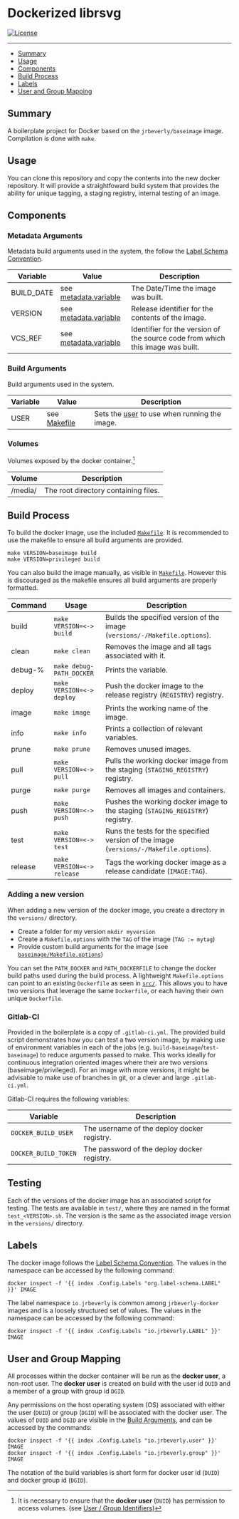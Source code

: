 # Dockerized librsvg
[![License][license-badge]][license-link]

---

 * [Summary](#summary)
 * [Usage](#usage)
 * [Components](#components)
 * [Build Process](#build-process)
 * [Labels](#labels)
 * [User and Group Mapping](#user-and-group-mapping)

## Summary

A boilerplate project for Docker based on the `jrbeverly/baseimage` image. Compilation is done with `make`.

## Usage

You can clone this repository and copy the contents into the new docker repository.  It will provide a straightfoward build system that provides the ability for unique tagging, a staging registry, internal testing of an image.

## Components

### Metadata Arguments

Metadata build arguments used in the system, the follow the [Label Schema Convention](http://label-schema.org).

| Variable | Value | Description |
| -------- | ----- |------------ |
| BUILD_DATE | see [metadata.variable](build/Makefile.metadata.variable) | The Date/Time the image was built. |
| VERSION | see [metadata.variable](build/Makefile.metadata.variable) | Release identifier for the contents of the image. |
| VCS_REF | see [metadata.variable](build/Makefile.metadata.variable) | Identifier for the version of the source code from which this image was built. |

### Build Arguments

Build arguments used in the system.

| Variable | Value | Description |
| -------- | ------- |------------ |
| USER | see [Makefile](build/Makefile) | Sets the [user](http://www.linfo.org/uid.html) to use when running the image. |

### Volumes

Volumes exposed by the docker container.[^1]

| Volume | Description |
| ------ | ----------- |
| /media/ | The root directory containing files. |

## Build Process

To build the docker image, use the included [`Makefile`](build/Makefile). It is recommended to use the makefile to ensure all build arguments are provided.

```
make VERSION=baseimage build
make VERSION=privileged build
```

You can also build the image manually, as visible in [`Makefile`](build/Makefile).  However this is discouraged as the makefile ensures all build arguments are properly formatted.

| Command | Usage | Description |
| --- | --- | --- |
| build | `make VERSION=<-> build` | Builds the specified version of the image (`versions/-/Makefile.options`). |
| clean | `make clean` | Removes the image and all tags associated with it. |
| debug-% | `make debug-PATH_DOCKER` | Prints the variable. |
| deploy | `make VERSION=<-> deploy` | Push the docker image to the release registry (`REGISTRY`) registry. |
| image | `make image` | Prints the working name of the image.  |
| info | `make info` | Prints a collection of relevant variables. |
| prune | `make prune` | Removes unused images. |
| pull | `make VERSION=<-> pull` | Pulls the working docker image from the staging (`STAGING_REGISTRY`) registry. |
| purge | `make purge` | Removes all images and containers. |
| push | `make VERSION=<-> push` | Pushes the working docker image to the staging (`STAGING_REGISTRY`) registry. |
| test | `make VERSION=<-> test` | Runs the tests for the specified version of the image (`versions/-/Makefile.options`). |
| release | `make VERSION=<-> release` | Tags the working docker image as a release candidate (`IMAGE:TAG`). |

### Adding a new version

When adding a new version of the docker image, you create a directory in the `versions/` directory.

* Create a folder for my version `mkdir myversion`
* Create a `Makefile.options` with the `TAG` of the image (`TAG := mytag`)
* Provide custom build arguments for the image (see [`baseimage/Makefile.options`](versions/baseimage/Makefile.options))

You can set the `PATH_DOCKER` and `PATH_DOCKERFILE` to change the docker build paths used during the build process.  A lightweight `Makefile.options` can point to an existing `Dockerfile` as seen in [`src/`](src/).  This allows you to have two versions that leverage the same `Dockerfile`, or each having their own unique `Dockerfile`.

### Gitlab-CI

Provided in the boilerplate is a copy of `.gitlab-ci.yml`.  The provided build script demonstrates how you can test a two version image, by making use of environment variables in each of the jobs (e.g. `build-baseimage`/`test-baseimage`) to reduce arguments passed to make.  This works ideally for continuous integration oriented images where their are two versions (baseimage/privileged).  For an image with more versions, it might be advisable to make use of branches in git, or a clever and large `.gitlab-ci.yml`.

Gitlab-CI requires the following variables:

| Variable | Description |
| --- | --- |
| `DOCKER_BUILD_USER` | The username of the deploy docker registry. |
| `DOCKER_BUILD_TOKEN` | The password of the deploy docker registry. |

## Testing

Each of the versions of the docker image has an associated script for testing.  The tests are available in `test/`, where they are named in the format `test_<VERSION>.sh`.  The version is the same as the associated image version in the `versions/` directory.

## Labels

The docker image follows the [Label Schema Convention](http://label-schema.org).  The values in the namespace can be accessed by the following command:

```console
docker inspect -f '{{ index .Config.Labels "org.label-schema.LABEL" }}' IMAGE
```

The label namespace `io.jrbeverly` is common among `jrbeverly-docker` images and is a loosely structured set of values.  The values in the namespace can be accessed by the following command:

```console
docker inspect -f '{{ index .Config.Labels "io.jrbeverly.LABEL" }}' IMAGE
```

## User and Group Mapping

All processes within the docker container will be run as the **docker user**, a non-root user.  The **docker user** is created on build with the user id `DUID` and a member of a group with group id `DGID`.  

Any permissions on the host operating system (OS) associated with either the user (`DUID`) or group (`DGID`) will be associated with the docker user.  The values of `DUID` and `DGID` are visible in the [Build Arguments](#build-arguments), and can be accessed by the commands:

```console
docker inspect -f '{{ index .Config.Labels "io.jrbeverly.user" }}' IMAGE
docker inspect -f '{{ index .Config.Labels "io.jrbeverly.group" }}' IMAGE
```

The notation of the build variables is short form for docker user id (`DUID`) and docker group id (`DGID`). 

[^1]: It is necessary to ensure that the **docker user** (`DUID`) has permission to access volumes. (see [User / Group Identifiers](#user-and-group-mapping))

[license-badge]: https://img.shields.io/badge/license-MIT-blue.svg?maxAge=2592000
[license-link]: LICENSE